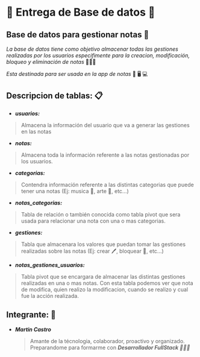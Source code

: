 # 
# 💾 Entrega de Base de datos 💾

## Base de datos para gestionar notas 🚀
*La base de datos tiene como objetivo almacenar todas las gestiones realizadas por los usuarios especifimente para la creacion, modificación, bloqueo y eliminación de notas* :star2:🥇:star2:

*Esta destinada para ser usada en la app de notas* 📱 🖥️ 💻

## Descripcion de tablas: 📋
- ***usuarios:*** 
>Almacena la información del usuario que va a generar las gestiones en las notas

- ***notas:*** 
>Almacena toda la información referente a las notas gestionadas por los usuarios.

- ***categorias:*** 
>Contendra información referente a las distintas categorias que puede tener una notas (Ej: musica 🎵, arte 🎨, etc...)

- ***notas_categorias:*** 
>Tabla de relación o también conocida como tabla pivot que sera usada para relacionar una nota con una o mas categorias.

- ***gestiones:*** 
>Tabla que almacenara los valores que puedan tomar las gestiones realizadas sobre las notas (Ej: crear 🖊️, bloquear 🔐, etc...)

- ***notas_gestiones_usuarios:*** 
>Tabla pivot que se encargara de almacenar las distintas gestiones realizadas en una o mas notas. Con esta tabla podemos ver que nota de modifica, quien realizo la modificacion, cuando se realizo y cual fue la acción realizada.


## Integrante: 🤩
- ***Martin Castro***
  > Amante de la técnologia, colaborador, proactivo y organizado. Preparandome para formarme con ***Desarrollador FullStack 💪💪💪***
